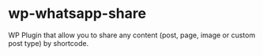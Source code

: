 # wp-whatsapp-share
WP Plugin that allow you to share any content (post, page, image or custom post type) by shortcode.
